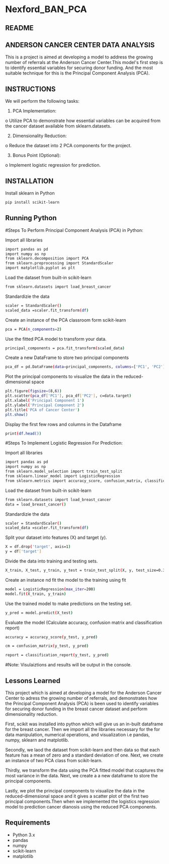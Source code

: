 # Nexford_BAN_PCA


## README

## ANDERSON CANCER CENTER DATA ANALYSIS

This is a project is aimed at developing a model to address the growing number of referrals at the Anderson Cancer Center.This model's first step is to identify essential variables for securing donor funding. And the most suitable technique for this is the Principal Component Analysis (PCA).



## INSTRUCTIONS

We will perform the following tasks:

1.	PCA Implementation:

  o	Utilize PCA to demonstrate how essential variables can be acquired from the cancer dataset available from sklearn.datasets.

2.	Dimensionality Reduction:

  o	Reduce the dataset into 2 PCA components for the project.

3.	Bonus Point (Optional):

  o	Implement logistic regression for prediction.


## INSTALLATION

Install sklearn in Python
```bash
pip install scikit-learn
```

## Running Python


#Steps To Perform Principal Component Analysis (PCA) in Python:

Import all libraries
```bash
import pandas as pd
import numpy as np
from sklearn.decomposition import PCA
from sklearn.preprocessing import StandardScaler
import matplotlib.pyplot as plt
```

Load the dataset from built-in scikit-learn
```bash
from sklearn.datasets import load_breast_cancer
```

Standardizie the data
```bash
scaler = StandardScaler()
scaled_data =scaler.fit_transform(df)
```

Create an instance of the PCA classroom form scikit-learn
```bash
pca = PCA(n_components=2)
```

Use the fitted PCA model to transform your data. 
```bash
principal_components = pca.fit_transform(scaled_data)
```

Create a new DataFrame to store two principal components
```bash
pca_df = pd.DataFrame(data=principal_components, columns=['PC1', 'PC2'])
```

Plot the principal components to visualize the data in the reduced-dimensional space
```bash
plt.figure(figsize=(8,6))
plt.scatter(pca_df['PC1'], pca_df['PC2'], c=data.target)
plt.xlabel('Principal Component 1')
plt.ylabel('Principal Component 2')
plt.title('PCA of Cancer Center')
plt.show()
```

Display the first few rows and columns in the Dataframe
```bash
print(df.head())
```

#Steps To Implement Logistic Regression For Prediction:

Import all libraries
```bash
import pandas as pd
import numpy as np
from sklearn.model_selection import train_test_split
from sklearn.linear_model import LogisticRegression
from sklearn.metrics import accuracy_score, confusion_matrix, classification_report
```

Load the dataset from built-in scikit-learn
```bash
from sklearn.datasets import load_breast_cancer
data = load_breast_cancer()
```

Standardizie the data
```bash
scaler = StandardScaler()
scaled_data =scaler.fit_transform(df)
```

Split your dataset into features (X) and target (y).
```bash
X = df.drop('target', axis=1)
y = df['target']
```

Divide the data into training and testing sets. 
```bash
X_train, X_test, y_train, y_test = train_test_split(X, y, test_size=0.3, random_state=42)
```

Create an instance nd fit the model to the training using fit
```bash
model = LogisticRegression(max_iter=200)
model.fit(X_train, y_train)
```

Use the trained model to make predictions on the testing set.
```bash
y_pred = model.predict(X_test)
```

Evaluate the model (Calculate accuracy, confusion matrix and classification report)
```bash
accuracy = accuracy_score(y_test, y_pred)

cm = confusion_matrix(y_test, y_pred)

report = classification_report(y_test, y_pred)
```

#Note: 
Visulaiztions and results will be output in the console. 
## Lessons Learned

This project which is aimed at developing a model for the Anderson Cancer Center to adress the growing number of referrals, and demonstrates how the Principal Component Analysis (PCA) is been used to identify variables for securing donor funding in the breast cancer dataset and perform dimensionality reduction.

First, scikit was installed into python which will give us an in-built dataframe for the breast cancer. Then we import all the libraries necessary for the for data manipulation, numerical operations, and visualization i.e pandas, numpy, sklearn and matplotlib.

Secondly, we laod the dataset from scikit-learn and then data so that each feature has a mean of zero and a standard deviation of one. Next, we create an instance of two PCA class from scikit-learn.

Thirdly, we transform the data using the PCA fitted model that ccaptures the most variance in the data. Next, we create a a new dataframe to store the principal components.

Lastly, we plot the principal components to visualize the data in the reduced-dimensional space and it gives a scatter plot of the first two principal components.Then when we implemented the logistics regression model to prediction cancer dianosis using the reduced PCA components. 
## Requirements

* Python 3.x
* pandas
* numpy
* scikit-learn
* matplotlib
